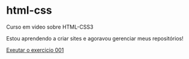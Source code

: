 # html-css
 Curso em video sobre HTML-CSS3

Estou aprendendo a criar sites e agoravou gerenciar meus repositórios!

<a href="https://professorguanabara.github.io/html-css/exercicios/ex001/index.html">Exeutar o exercicio 001</a>
